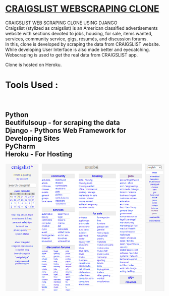 <a href="https://radiant-thicket-61980.herokuapp.com/"><h1>CRAIGSLIST WEBSCRAPING CLONE</h1></a>
CRAIGSLIST WEB SCRAPING CLONE USING DJANGO<br>
Craigslist (stylized as craigslist) is an American classified advertisements website with sections devoted to jobs, housing, for sale, items wanted, services, community service, gigs, résumés, and discussion forums.<br>
In this, clone is developed by scraping the data from CRAIGSLIST website. <br>
While developing User Interface is also made better and eyecatching.<br>
Webscraping is used to get the real data from CRAIGSLIST app.<br>

Clone is hosted on Heroku.<br>
<h1>Tools Used :</h1><br>
<h2>
Python<br>
Beutifulsoup - for scraping the data<br>
Django - Pythons Web Framework for Developing Sites<br>
PyCharm <br>
Heroku - For Hosting<br></h2>

<img src = "homepage.png">





